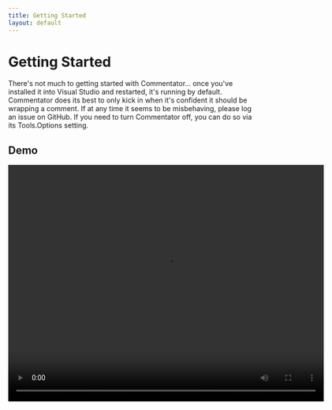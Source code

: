 ```yaml
---
title: Getting Started
layout: default
---
```


# Getting Started

There's not much to getting started with Commentator... once you've installed it
into Visual Studio and restarted, it's running by default.  Commentator does its
best to only kick in when it's confident it should be wrapping a comment.  If at
any time it seems to be misbehaving, please log an issue on GitHub.  If you need
to turn Commentator off, you can do so via its Tools.Options setting.

## Demo

<video width="640" height="480">
	<source src="demo.wmv" type="video/wmv" />
	<source src="demo.mp4" type="video/mp4" />
</video>